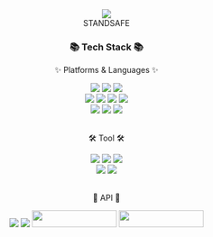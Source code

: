 <div align=center>
	<img src="https://capsule-render.vercel.app/api?type=waving&color=auto&height=200&section=header&text=Team2Github!&fontSize=90" />	
	<br>
	STANDSAFE
</div>
<div align=center>
	<h3>📚 Tech Stack 📚</h3>
	<p>✨ Platforms & Languages ✨</p>
</div>
<div align="center">
	<img src="https://img.shields.io/badge/Java-007396?style=flat&logo=Conda-Forge&logoColor=white" />
	<img src="https://img.shields.io/badge/HTML5-E34F26?style=flat&logo=HTML5&logoColor=white" />
	<img src="https://img.shields.io/badge/CSS3-1572B6?style=flat&logo=CSS3&logoColor=white" />
	<br>
	<img src="https://img.shields.io/badge/JavaScript-F7DF1E?style=flat&logo=JavaScript&logoColor=white" />
	<img src="https://img.shields.io/badge/jQuery-0769AD?style=flat&logo=jQuery&logoColor=white" />
	<img src="https://img.shields.io/badge/Spring-6DB33F?style=flat&logo=Spring&logoColor=white" />
	<img src="https://img.shields.io/badge/Mybatis-000000?style=flat&logo=Fluentd&logoColor=white" />
	<br>
	<img src="https://img.shields.io/badge/Oracle%20SQL-F80000?style=flat&logo=Oracle&logoColor=white" />
	<img src="https://img.shields.io/badge/MySQL-4479A1?style=flat&logo=MySQL&logoColor=white" />
	<img src="https://img.shields.io/badge/MariaDB-003545?style=flat&logo=MariaDB&logoColor=white" />
</div>
<br>
<div align=center>
	<p>🛠 Tool 🛠</p>
</div>
<div align=center>
	<img src="https://img.shields.io/badge/spring-6DB33F?style=flat&logo=spring&logoColor=white" />
	<img src="https://img.shields.io/badge/Tomcat-F8DC75?style=flat&logo=ApacheTomcat&logoColor=white" />
	<img src="https://img.shields.io/badge/AWS-232F3E?style=flat&logo=AmazonAWS&logoColor=white" />
	<br>
	<img src="https://img.shields.io/badge/GitHub-181717?style=flat&logo=GitHub&logoColor=white" />
	<img src="https://img.shields.io/badge/figma-F24E1E?style=flat&logo=figma&logoColor=white" />
</div>
<br>
<div align=center>
	<p>🎨 API 🎨</p>
</div>
<div align=center>
		<img src="https://img.shields.io/badge/kakao-FFCD00?style=flat&logo=kakao&logoColor=white" />
		<img src="https://img.shields.io/badge/naver-03C75A?style=flat&logo=naver&logoColor=white" />
		<img src="https://daoift3qrrnil.cloudfront.net/business_employment_companies/images/000/035/386/original/logo-toss.png?1688458316" style="width:150px; height:30px;" />
		<img src="https://www.data.go.kr/images/biz/common/logo/logo-footer-01.png" style="width:150px; height:30px;"/>
	<br>
</div>
